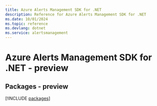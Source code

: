 ```yaml
---
title: Azure Alerts Management SDK for .NET
description: Reference for Azure Alerts Management SDK for .NET
ms.date: 10/01/2024
ms.topic: reference
ms.devlang: dotnet
ms.service: alertsmanagement
---
```

# Azure Alerts Management SDK for .NET - preview
## Packages - preview
[!INCLUDE [packages](alerts-management-index.md)]
